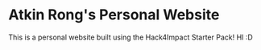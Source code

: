 # Atkin Rong's Personal Website
This is a personal website built using the Hack4Impact Starter Pack!
HI :D